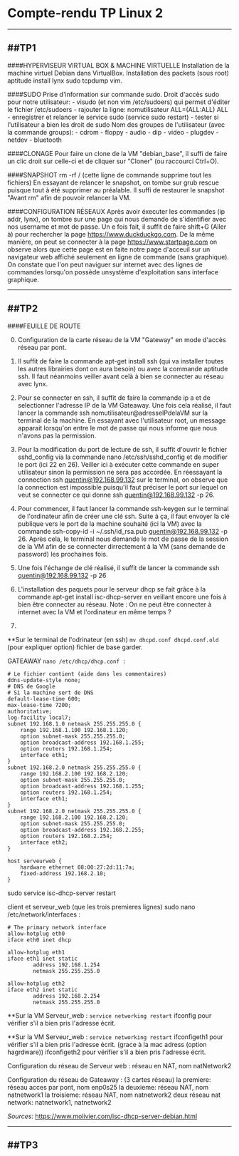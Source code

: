 # Compte-rendu TP Linux 2

-----
##TP1
-----

####HYPERVISEUR VIRTUAL BOX & MACHINE VIRTUELLE
Installation de la machine virtuel Debian dans VirtualBox.
Installation des packets (sous root) aptitude  install lynx sudo tcpdump vim.

####SUDO
Prise d'information sur commande sudo.
Droit d'accès sudo pour notre utilisateur:
	- visudo (et non vim /etc/sudoers) qui permet d'éditer le fichier /etc/sudoers
	- rajouter la ligne: nomutilisateur ALL=(ALL:ALL) ALL
	- enregistrer et relancer le service sudo (service sudo restart)
	- tester si l'utilisateur a bien les droit de sudo
Nom des groupes de l'utilisateur (avec la commande groups):
	- cdrom		- floppy	- audio		- dip
	- video		- plugdev	- netdev	- bluetooth

####CLONAGE
Pour faire un clone de la VM "debian_base", il suffi de faire un clic droit sur celle-ci et de cliquer sur "Cloner" (ou raccourci Ctrl+O).

####SNAPSHOT
rm -rf / (cette ligne de commande supprime tout les fichiers)
En essayant de relancer le snapshot, on tombe sur grub rescue puisque tout à été supprimer au préalable.
Il suffi de restaurer le snapshot "Avant rm" afin de pouvoir relancer la VM.

####CONFIGURATION RÉSEAUX
Après avoir éxecuter les commandes (ip addr, lynx), on tombre sur une page qui nous demande de s'identifier avec nos username et mot de passe. Un e fois fait, il suffit de faire shift+G (Aller à) pour rechercher la page https://www.duckduckgo.com. De la même manière, on peut se connecter à la page https://www.startpage.com on observe alors que cette page est en faite notre page d'acceuil sur un navigateur web affiché seulement en ligne de commande (sans graphique).
On constate que l'on peut naviguer sur internet avec des lignes de commandes lorsqu'on possède unsystème d'exploitation sans interface graphique.

-----
##TP2
-----

####FEUILLE DE ROUTE

0) Configuration de la carte réseau de la VM "Gateway" en mode d'accès réseau par pont.

1) Il suffit de faire la commande apt-get install ssh (qui va installer toutes les autres librairies dont on aura besoin) ou avec la commande aptitude ssh.
Il faut néanmoins veiller avant celà à bien se connecter au réseau avec lynx.

2) Pour se connecter en ssh, il suffit de faire la commande ip a et de selectionner l'adresse IP de la VM Gateaway. Une fois cela réalisé, il faut lancer la commande ssh nomutilisateur@adresseIPdelaVM sur la terminal de la machine.
En essayant avec l'utilisateur root, un message apparait lorsqu'on entre le mot de passe qui nous informe que nous n'avons pas la permission.

3) Pour la modification du port de lecture de ssh, il suffit d'ouvrir le fichier sshd_config via la commande nano /etc/ssh/sshd_config et de modifier le port (ici 22 en 26).
Veiller ici à exécuter cette commande en super utilisateur sinon la permission ne sera pas accordée.
En réessayant la connection ssh quentin@192.168.99.132 sur le terminal, on observe que la connection est impossible puisqu'il faut préciser le port sur lequel on veut se connecter ce qui donne ssh quentin@192.168.99.132 -p 26.

4) Pour commencer, il faut lancer la commande ssh-keygen sur le terminal de l'ordinateur afin de créer une clé ssh. Suite à ça, il faut envoyer la clé publique vers le port de la machine souhaité (ici la VM) avec la commande ssh-copy-id -i ~/.ssh/id_rsa.pub quentin@192.168.99.132 -p 26. Après cela, le terminal nous demande le mot de passe de la session de la VM afin de se connecter dirrectement à la VM (sans demande de password) les prochaines fois.

5) Une fois l'échange de clé réalisé, il suffit de lancer la commande ssh quentin@192.168.99.132 -p 26

6) L'installation des paquets pour le serveur dhcp se fait grâce à la commande apt-get install isc-dhcp-server en veillant encore une fois à bien être connecter au réseau.
Note : On ne peut être connecter à internet avec la VM et l'ordinateur en même temps ?

7)
**Sur le terminal de l'odrinateur (en ssh)
`mv dhcpd.conf dhcpd.conf.old`
(pour expliquer option)
fichier de base garder.

GATEAWAY
`nano /etc/dhcp/dhcp.conf :`

	# Le fichier contient (aide dans les commentaires)
	ddns-update-style none;
	# DNS de Google
	# Si la machine sert de DNS
	default-lease-time 600;
	max-lease-time 7200;
	authoritative;
	log-facility local7;
	subnet 192.168.1.0 netmask 255.255.255.0 {
	    range 192.168.1.100 192.168.1.120;
	    option subnet-mask 255.255.255.0;
	    option broadcast-address 192.168.1.255;
	    option routers 192.168.1.254;
	    interface eth1;
	}
	subnet 192.168.2.0 netmask 255.255.255.0 {
	    range 192.168.2.100 192.168.2.120;
	    option subnet-mask 255.255.255.0;
	    option broadcast-address 192.168.1.255;
	    option routers 192.168.1.254;
	    interface eth1;
	}
	subnet 192.168.2.0 netmask 255.255.255.0 {
	    range 192.168.2.100 192.168.2.120;
	    option subnet-mask 255.255.255.0;
	    option broadcast-address 192.168.2.255;
	    option routers 192.168.2.254;
	    interface eth2;
	}

	host serveurweb {
		hardware ethernet 08:00:27:2d:11:7a;
		fixed-address 192.168.2.10;
	}

sudo service isc-dhcp-server restart

client et serveur_web (que les trois premieres lignes)
sudo nano /etc/network/interfaces :


	# The primary network interface
	allow-hotplug eth0
	iface eth0 inet dhcp

	allow-hotplug eth1
	iface eth1 inet static
	        address 192.168.1.254
	        netmask 255.255.255.0

	allow-hotplug eth2
	iface eth2 inet static
	        address 192.168.2.254
	        netmask 255.255.255.0


**Sur la VM Serveur_web :
`service networking restart`
ifconfig pour vérifier s'il a bien pris l'adresse écrit.

**Sur la VM Serveur_web :
`service networking restart`
ifconfigeth1 pour vérifier s'il a bien pris l'adresse écrit. (grace à la mac adress (option hagrdware))
ifconfigeth2 pour vérifier s'il a bien pris l'adresse écrit.


Configuration du réseau de Serveur web :
réseau en NAT, nom natNetwork2

Configuration du réseau de Gateaway : (3 cartes réseau)
la premiere:
réseau acces par pont, nom enp0s25
la deuxieme:
réseau NAT, nom natnetwork1
la troisieme:
réseau NAT, nom natnetwork2
deux réseau nat network:
natnetwork1, natnetwork2

*Sources:*
<https://www.molivier.com/isc-dhcp-server-debian.html>

-----
##TP3
-----

